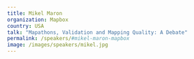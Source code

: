 ```yaml
---
title: Mikel Maron
organization: Mapbox
country: USA
talk: "Mapathons, Validation and Mapping Quality: A Debate"
permalink: /speakers/#mikel-maron-mapbox
image: /images/speakers/mikel.jpg
---
```

